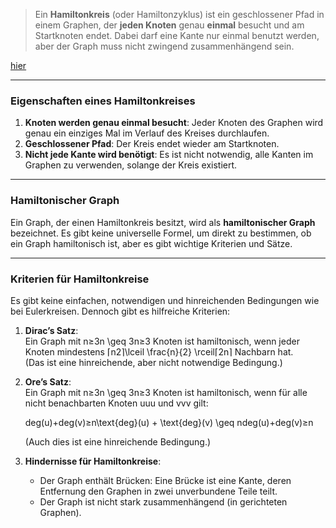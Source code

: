 >Ein **Hamiltonkreis** (oder Hamiltonzyklus) ist ein geschlossener Pfad in einem Graphen, der **jeden Knoten** genau **einmal** besucht und am Startknoten endet. Dabei darf eine Kante nur einmal benutzt werden, aber der Graph muss nicht zwingend zusammenhängend sein.

[hier](https://studyflix.de/informatik/euler-und-hamiltonkreis-1287)

---

### **Eigenschaften eines Hamiltonkreises**

1. **Knoten werden genau einmal besucht**: Jeder Knoten des Graphen wird genau ein einziges Mal im Verlauf des Kreises durchlaufen.
2. **Geschlossener Pfad**: Der Kreis endet wieder am Startknoten.
3. **Nicht jede Kante wird benötigt**: Es ist nicht notwendig, alle Kanten im Graphen zu verwenden, solange der Kreis existiert.

---

### **Hamiltonischer Graph**

Ein Graph, der einen Hamiltonkreis besitzt, wird als **hamiltonischer Graph** bezeichnet. Es gibt keine universelle Formel, um direkt zu bestimmen, ob ein Graph hamiltonisch ist, aber es gibt wichtige Kriterien und Sätze.

---

### **Kriterien für Hamiltonkreise**

Es gibt keine einfachen, notwendigen und hinreichenden Bedingungen wie bei Eulerkreisen. Dennoch gibt es hilfreiche Kriterien:

1. **Dirac’s Satz**:  
    Ein Graph mit n≥3n \geq 3n≥3 Knoten ist hamiltonisch, wenn jeder Knoten mindestens ⌈n2⌉\lceil \frac{n}{2} \rceil⌈2n​⌉ Nachbarn hat.  
    (Das ist eine hinreichende, aber nicht notwendige Bedingung.)
    
2. **Ore’s Satz**:  
    Ein Graph mit n≥3n \geq 3n≥3 Knoten ist hamiltonisch, wenn für alle nicht benachbarten Knoten uuu und vvv gilt:
    
    deg(u)+deg(v)≥n\text{deg}(u) + \text{deg}(v) \geq ndeg(u)+deg(v)≥n
    
    (Auch dies ist eine hinreichende Bedingung.)
    
3. **Hindernisse für Hamiltonkreise**:
    
    - Der Graph enthält Brücken: Eine Brücke ist eine Kante, deren Entfernung den Graphen in zwei unverbundene Teile teilt.
    - Der Graph ist nicht stark zusammenhängend (in gerichteten Graphen).